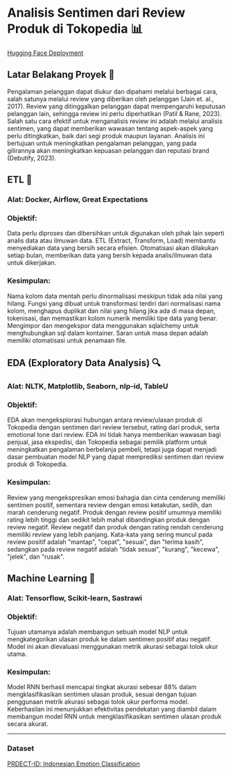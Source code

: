 # Analisis Sentimen dari Review Produk di Tokopedia 📊

[Hugging Face Deployment](https://huggingface.co/spaces/habibib/FTDS-009-HCK-group-001)

## Latar Belakang Proyek 🌟

Pengalaman pelanggan dapat diukur dan dipahami melalui berbagai cara, salah satunya melalui review yang diberikan oleh pelanggan (Jain et. al., 2017). Review yang ditinggalkan pelanggan dapat mempengaruhi keputusan pelanggan lain, sehingga review ini perlu diperhatikan (Patil & Rane, 2023). Salah satu cara efektif untuk menganalisis review ini adalah melalui analisis sentimen, yang dapat memberikan wawasan tentang aspek-aspek yang perlu ditingkatkan, baik dari segi produk maupun layanan. Analisis ini bertujuan untuk meningkatkan pengalaman pelanggan, yang pada gilirannya akan meningkatkan kepuasan pelanggan dan reputasi brand (Debutify, 2023).

## ETL 🔄

### Alat: Docker, Airflow, Great Expectations
### Objektif:
Data perlu diproses dan dibersihkan untuk digunakan oleh pihak lain seperti analis data atau ilmuwan data. ETL (Extract, Transform, Load) membantu menyediakan data yang bersih secara efisien. Otomatisasi akan dilakukan setiap bulan, memberikan data yang bersih kepada analis/ilmuwan data untuk dikerjakan.

### Kesimpulan:
Nama kolom data mentah perlu dinormalisasi meskipun tidak ada nilai yang hilang. Fungsi yang dibuat untuk transformasi terdiri dari normalisasi nama kolom, menghapus duplikat dan nilai yang hilang jika ada di masa depan, tokenisasi, dan memastikan kolom numerik memiliki tipe data yang benar. Mengimpor dan mengekspor data menggunakan sqlalchemy untuk menghubungkan sql dalam kontainer. Saran untuk masa depan adalah memiliki otomatisasi untuk penamaan file.

## EDA (Exploratory Data Analysis) 🔍

### Alat: NLTK, Matplotlib, Seaborn, nlp-id, TableU
### Objektif:
EDA akan mengeksplorasi hubungan antara review/ulasan produk di Tokopedia dengan sentimen dari review tersebut, rating dari produk, serta emotional tone dari review. EDA ini tidak hanya memberikan wawasan bagi penjual, jasa ekspedisi, dan Tokopedia sebagai pemilik platform untuk meningkatkan pengalaman berbelanja pembeli, tetapi juga dapat menjadi dasar pembuatan model NLP yang dapat memprediksi sentimen dari review produk di Tokopedia.

### Kesimpulan:
Review yang mengekspresikan emosi bahagia dan cinta cenderung memiliki sentimen positif, sementara review dengan emosi ketakutan, sedih, dan marah cenderung negatif. Produk dengan review positif umumnya memiliki rating lebih tinggi dan sedikit lebih mahal dibandingkan produk dengan review negatif. Review negatif dan produk dengan rating rendah cenderung memiliki review yang lebih panjang. Kata-kata yang sering muncul pada review positif adalah "mantap", "cepat", "sesuai", dan "terima kasih", sedangkan pada review negatif adalah "tidak sesuai", "kurang", "kecewa", "jelek", dan "rusak".

## Machine Learning 🤖

### Alat: Tensorflow, Scikit-learn, Sastrawi
### Objektif:
Tujuan utamanya adalah membangun sebuah model NLP untuk mengkategorikan ulasan produk ke dalam sentimen positif atau negatif. Model ini akan dievaluasi menggunakan metrik akurasi sebagai tolok ukur utama.

### Kesimpulan:
Model RNN berhasil mencapai tingkat akurasi sebesar 88% dalam mengklasifikasikan sentimen ulasan produk, sesuai dengan tujuan penggunaan metrik akurasi sebagai tolok ukur performa model. Keberhasilan ini menunjukkan efektivitas pendekatan yang diambil dalam membangun model RNN untuk mengklasifikasikan sentimen ulasan produk secara akurat.

---
### Dataset

[PRDECT-ID: Indonesian Emotion Classification](https://www.kaggle.com/datasets/jocelyndumlao/prdect-id-indonesian-emotion-classification)
